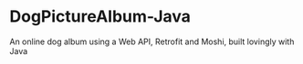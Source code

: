 # DogPictureAlbum-Java
An online dog album using a Web API, Retrofit and Moshi, built lovingly with Java
